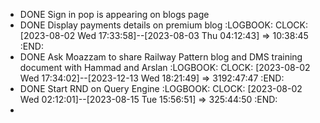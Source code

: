 - DONE Sign in pop is appearing on blogs page
- DONE Display payments details on premium blog
  :LOGBOOK:
  CLOCK: [2023-08-02 Wed 17:33:58]--[2023-08-03 Thu 04:12:43] =>  10:38:45
  :END:
- DONE Ask Moazzam to share Railway Pattern blog and DMS training document with Hammad and Arslan
  :LOGBOOK:
  CLOCK: [2023-08-02 Wed 17:34:02]--[2023-12-13 Wed 18:21:49] =>  3192:47:47
  :END:
- DONE Start RND on Query Engine
  :LOGBOOK:
  CLOCK: [2023-08-02 Wed 02:12:01]--[2023-08-15 Tue 15:56:51] =>  325:44:50
  :END:
-